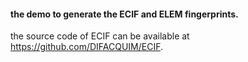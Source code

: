 #### the demo to generate the ECIF and ELEM fingerprints.

the source code of ECIF can be available at https://github.com/DIFACQUIM/ECIF.
